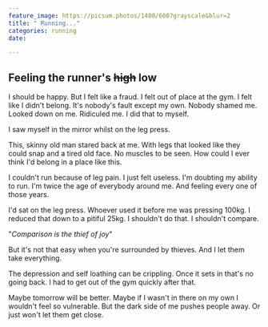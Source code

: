```yaml
---
feature_image: https://picsum.photos/1400/600?grayscale&blur=2
title: " Running..."
categories: running
date: 

---
```

## Feeling the runner's ~~high~~ low

I should be happy. But I felt like a fraud. I felt out of place at the gym. I felt like I didn't belong. It's nobody's fault except my own. Nobody shamed me. Looked down on me. Ridiculed me. I did that to myself.

I saw myself in the mirror whilst on the leg press. 

This, skinny old man stared back at me. With legs that looked like they could snap and a tired old face. No muscles to be seen. How could I ever think I'd belong in a place like this.

I couldn't run because of leg pain. I just felt useless. I'm doubting my ability to run. I'm twice the age of everybody around me. And feeling every one of those years.

I'd sat on the leg press. Whoever used it before me was pressing 100kg. I reduced that down to a pitiful 25kg. I shouldn't do that. I shouldn't compare. 

"_Comparison is the thief of joy_"

But it's not that easy when you're surrounded by thieves. And I let them take everything. 

The depression and self loathing can be crippling. Once it sets in that's no going back. I had to get out of the gym quickly after that. 

Maybe tomorrow will be better. Maybe if I wasn't in there on my own I wouldn't feel so vulnerable. But the dark side of me pushes people away. Or just won't let them get close. 